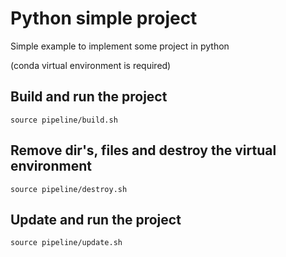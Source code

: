 # Python simple project

Simple example to implement some project in python

(conda virtual environment is required)

## Build and run the project

```
source pipeline/build.sh
```

## Remove dir's, files and destroy the virtual environment

```
source pipeline/destroy.sh
```

## Update and run the project

```
source pipeline/update.sh
```